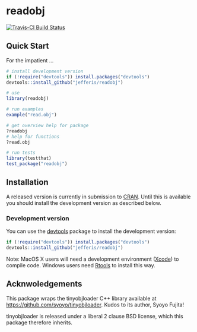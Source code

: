 # readobj
[![Travis-CI Build Status](https://travis-ci.org/jefferis/readobj.svg?branch=master)](https://travis-ci.org/jefferis/readobj)
## Quick Start

For the impatient ...

```r
# install development version
if (!require("devtools")) install.packages("devtools")
devtools::install_github("jefferis/readobj")

# use
library(readobj)

# run examples
example("read.obj")

# get overview help for package
?readobj
# help for functions
?read.obj

# run tests
library(testthat)
test_package("readobj")
```

## Installation
A released version is currently in submission to [CRAN](https://cran.r-project.org/).
Until this is available you should install the development version as described
below.

### Development version
You can use the [devtools](https://cran.r-project.org/package=devtools) package
to install the development version:

```r
if (!require("devtools")) install.packages("devtools")
devtools::install_github("jefferis/readobj")
```

Note: MacOS X users will need a development environment 
([Xcode](https://developer.apple.com/xcode/downloads/)) to compile code.
Windows users need [Rtools](http://www.murdoch-sutherland.com/Rtools/) to install this way.

## Acknwoledgements
This package wraps the tinyobjloader C++ library available at 
https://github.com/syoyo/tinyobjloader. Kudos to its author, Syoyo Fujita!

tinyobjloader is released under a liberal 2 clause BSD license, which this
package therefore inherits.

